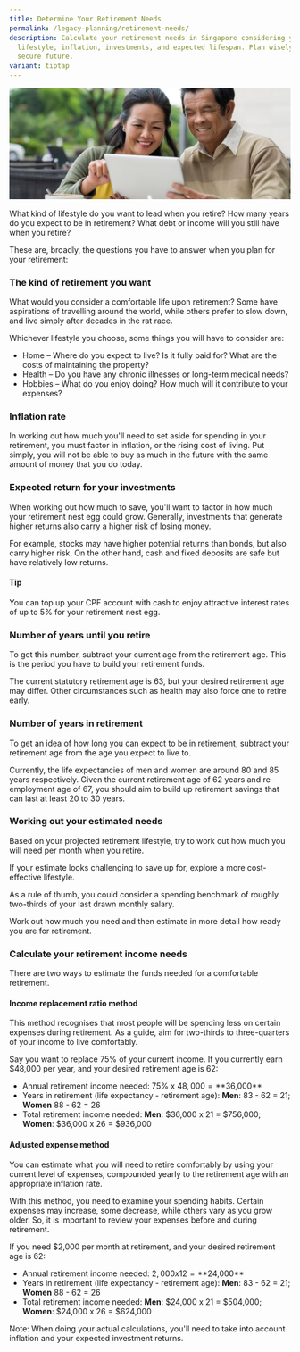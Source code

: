 ```yaml
---
title: Determine Your Retirement Needs
permalink: /legacy-planning/retirement-needs/
description: Calculate your retirement needs in Singapore considering your
  lifestyle, inflation, investments, and expected lifespan. Plan wisely for a
  secure future.
variant: tiptap
---
```

![](/images/couple.jfif)

What kind of lifestyle do you want to lead when you retire? How many years do you expect to be in retirement? What debt or income will you still have when you retire?

These are, broadly, the questions you have to answer when you plan for your retirement:

### The kind of retirement you want
What would you consider a comfortable life upon retirement? Some have aspirations of travelling around the world, while others prefer to slow down, and live simply after decades in the rat race.

Whichever lifestyle you choose, some things you will have to consider are:

* Home – Where do you expect to live? Is it fully paid for? What are the costs of maintaining the property?
* Health – Do you have any chronic illnesses or long-term medical needs?
* Hobbies – What do you enjoy doing? How much will it contribute to your expenses?

### Inflation rate
In working out how much you'll need to set aside for spending in your retirement, you must factor in inflation, or the rising cost of living. Put simply, you will not be able to buy as much in the future with the same amount of money that you do today.

### Expected return for your investments
When working out how much to save, you'll want to factor in how much your retirement nest egg could grow. Generally, investments that generate higher returns also carry a higher risk of losing money.

For example, stocks may have higher potential returns than bonds, but also carry higher risk. On the other hand, cash and fixed deposits are safe but have relatively low returns.

#### Tip
You can top up your CPF account with cash to enjoy attractive interest rates of up to 5% for your retirement nest egg. 

### Number of years until you retire
To get this number, subtract your current age from the retirement age. This is the period you have to build your retirement funds.

The current statutory retirement age is 63, but your desired retirement age may differ. Other circumstances such as health may also force one to retire early.

### Number of years in retirement
To get an idea of how long you can expect to be in retirement, subtract your retirement age from the age you expect to live to.

Currently, the life expectancies of men and women are around 80 and 85 years respectively. Given the current retirement age of 62 years and re-employment age of 67, you should aim to build up retirement savings that can last at least 20 to 30 years.

### Working out your estimated needs
Based on your projected retirement lifestyle, try to work out how much you will need per month when you retire.

If your estimate looks challenging to save up for, explore a more cost-effective lifestyle.

As a rule of thumb, you could consider a spending benchmark of roughly two-thirds of your last drawn monthly salary.

Work out how much you need and then estimate in more detail how ready you are for retirement.

### Calculate your retirement income needs
There are two ways to estimate the funds needed for a comfortable retirement.

#### Income replacement ratio method
This method recognises that most people will be spending less on certain expenses during retirement. As a guide, aim for two-thirds to three-quarters of your income to live comfortably.

Say you want to replace 75% of your current income. If you currently earn $48,000 per year, and your desired retirement age is 62:

* Annual retirement income needed: 75% x $48,000 = **$36,000**
* Years in retirement (life expectancy - retirement age): **Men**: 83 - 62 = 21; **Women** 88 - 62 = 26
* Total retirement income needed: **Men**: $36,000 x 21 = $756,000; **Women**: $36,000 x 26 = $936,000


#### Adjusted expense method
You can estimate what you will need to retire comfortably by using your current level of expenses, compounded yearly to the retirement age with an appropriate inflation rate.

With this method, you need to examine your spending habits. Certain expenses may increase, some decrease, while others vary as you grow older. So, it is important to review your expenses before and during retirement.

If you need $2,000 per month at retirement, and your desired retirement age is 62:

* Annual retirement income needed: $2,000 x 12 = **$24,000**
* Years in retirement (life expectancy - retirement age): **Men**: 83 - 62 = 21; **Women** 88 - 62 = 26
* Total retirement income needed: **Men**: $24,000 x 21 = $504,000; **Women**: $24,000 x 26 = $624,000

Note: When doing your actual calculations, you'll need to take into account inflation and your expected investment returns.